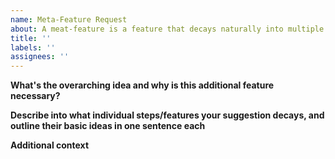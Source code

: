 ```yaml
---
name: Meta-Feature Request
about: A meat-feature is a feature that decays naturally into multiple individual subfeatures that demand their own issues.
title: ''
labels: ''
assignees: ''
---
```


**What's the overarching idea and why is this additional feature necessary?**

**Describe into what individual steps/features your suggestion decays, and outline their basic ideas in one sentence each**

**Additional context**
